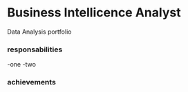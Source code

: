 # Business Intellicence Analyst
Data Analysis portfolio

### responsabilities
-one
-two
### achievements
